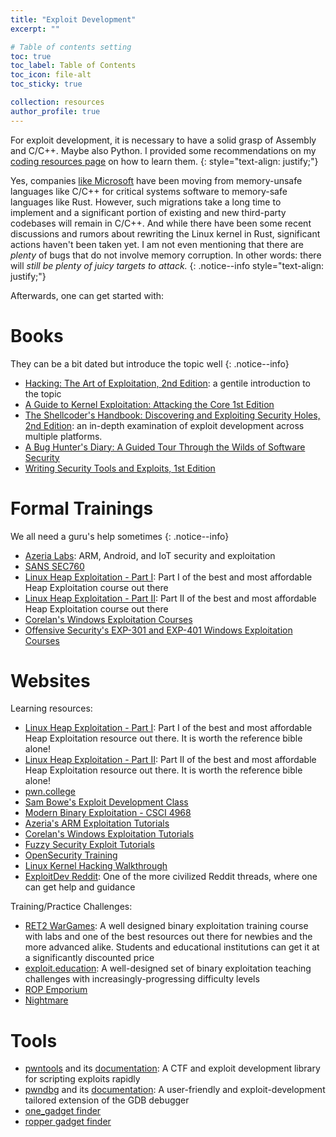 ```yaml
---
title: "Exploit Development"
excerpt: ""

# Table of contents setting
toc: true
toc_label: Table of Contents
toc_icon: file-alt
toc_sticky: true

collection: resources
author_profile: true
---
```


For exploit development, it is necessary to have a solid grasp of Assembly and C/C++. Maybe also Python. I provided some recommendations on my [coding resources page](https://secnate.github.io/resources/coding/) on how to learn them.
{: style="text-align: justify;"}

Yes, companies [like Microsoft](https://thenewstack.io/microsoft-rust-is-the-industrys-best-chance-at-safe-systems-programming/) have been moving from memory-unsafe languages like C/C++ for critical systems software to memory-safe languages like Rust. However, such migrations take a long time to implement and a significant portion of existing and new third-party codebases will remain in C/C++. And while there have been some recent discussions and rumors about rewriting the Linux kernel in Rust, significant actions haven't been taken yet. I am not even mentioning that there are _plenty_ of bugs that do not involve memory corruption. In other words: there will _still be plenty of juicy targets to attack._
{: .notice--info style="text-align: justify;"}

Afterwards, one can get started with:

# Books

They can be a bit dated but introduce the topic well
{: .notice--info}

- [Hacking: The Art of Exploitation, 2nd Edition](https://www.amazon.com/Hacking-Art-Exploitation-Jon-Erickson-ebook/dp/B004OEJN3I): a gentile introduction to the topic
- [A Guide to Kernel Exploitation: Attacking the Core 1st Edition](https://www.amazon.com/Guide-Kernel-Exploitation-Attacking-Core/dp/1597494860)
- [The Shellcoder's Handbook: Discovering and Exploiting Security Holes, 2nd Edition](https://www.amazon.com/The-Shellcoders-Handbook-Discovering-Exploiting/dp/047008023X): an in-depth examination of exploit development across multiple platforms. 
- [A Bug Hunter's Diary: A Guided Tour Through the Wilds of Software Security](https://www.amazon.com/Bug-Hunters-Diary-Software-Security/dp/1593273851)
- [Writing Security Tools and Exploits, 1st Edition](https://www.amazon.com/Writing-Security-Tools-Exploits-Foster/dp/1597499978)

# Formal Trainings

We all need a guru's help sometimes
{: .notice--info}

- [Azeria Labs](https://azeria-labs.com/): ARM, Android, and IoT security and exploitation
- [SANS SEC760](https://www.sans.org/cyber-security-courses/advanced-exploit-development-penetration-testers/)
- [Linux Heap Exploitation - Part I](https://www.udemy.com/course/linux-heap-exploitation-part-1/): Part I of the best and most affordable Heap Exploitation course out there
- [Linux Heap Exploitation - Part II](https://www.udemy.com/course/linux-heap-exploitation-part-2/): Part II of the best and most affordable Heap Exploitation course out there
- [Corelan's Windows Exploitation Courses](https://www.corelan-training.com/)
- [Offensive Security's EXP-301 and EXP-401 Windows Exploitation Courses](https://www.offensive-security.com/courses-and-certifications/)

# Websites

Learning resources:
- [Linux Heap Exploitation - Part I](https://www.udemy.com/course/linux-heap-exploitation-part-1/): Part I of the best and most affordable Heap Exploitation resource out there. It is worth the reference bible alone!
- [Linux Heap Exploitation - Part II](https://www.udemy.com/course/linux-heap-exploitation-part-2/): Part II of the best and most affordable Heap Exploitation resource out there. It is worth the reference bible alone!
- [pwn.college](https://pwn.college/)
- [Sam Bowe's Exploit Development Class](https://samsclass.info/127/127_F18.shtml)
- [Modern Binary Exploitation - CSCI 4968](https://github.com/RPISEC/MBE)
- [Azeria's ARM Exploitation Tutorials](https://azeria-labs.com/)
- [Corelan's Windows Exploitation Tutorials](https://www.corelan.be/)
- [Fuzzy Security Exploit Tutorials](http://www.fuzzysecurity.com/tutorials.html)
- [OpenSecurity Training](http://opensecuritytraining.info/Training.html)
- [Linux Kernel Hacking Walkthrough](https://blog.lexfo.fr/tag/step-by-step.html)
- [ExploitDev Reddit](https://www.reddit.com/r/ExploitDev/): One of the more civilized Reddit threads, where one can get help and guidance

Training/Practice Challenges:
- [RET2 WarGames](https://wargames.ret2.systems/#features): A well designed binary exploitation training course with labs and one of the best resources out there for newbies and the more advanced alike. Students and educational institutions can get it at a significantly discounted price
- [exploit.education](https://exploit.education/): A well-designed set of binary exploitation teaching challenges with increasingly-progressing difficulty levels
- [ROP Emporium](https://ropemporium.com/)
- [Nightmare](https://guyinatuxedo.github.io/)

# Tools
- [pwntools](https://github.com/Gallopsled/pwntools) and its [documentation](https://docs.pwntools.com/en/stable/index.html): A CTF and exploit development library for scripting exploits rapidly
- [pwndbg](https://github.com/pwndbg/pwndbg) and its [documentation](https://browserpwndbg.readthedocs.io/en/docs/): A user-friendly and exploit-development tailored extension of the GDB debugger 
- [one_gadget finder](https://github.com/david942j/one_gadget)
- [ropper gadget finder](https://github.com/sashs/Ropper)
